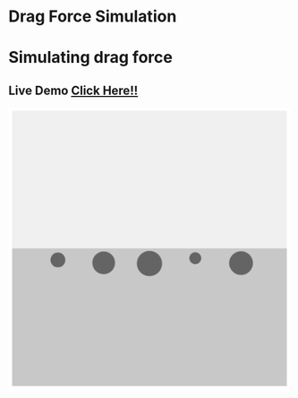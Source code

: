 # Drag Force Simulation

# Simulating drag force

## Live Demo [Click Here!!](https://thenirmalkc.github.io/drag-force/)

![drag-force](screenshots/drag-force.png)
